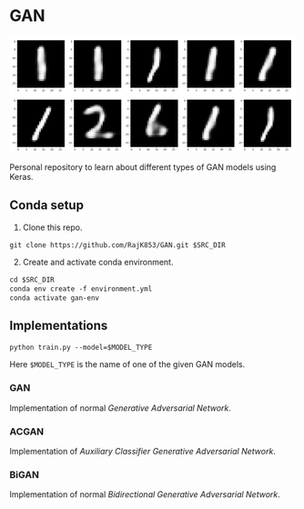 # GAN

<p align="center">
    <img src="https://github.com/RajK853/GAN/blob/main/assets/mnist_gan.gif" width="640"\>
</p>

Personal repository to learn about different types of GAN models using Keras.

## Conda setup
1. Clone this repo.
  ```shell
  git clone https://github.com/RajK853/GAN.git $SRC_DIR
  ```
2. Create and activate conda environment.
  ```shell
  cd $SRC_DIR  
  conda env create -f environment.yml    
  conda activate gan-env
  ```
## Implementations

```shell
python train.py --model=$MODEL_TYPE
```
Here `$MODEL_TYPE` is the name of one of the given GAN models.

### GAN
Implementation of normal *Generative Adversarial Network*.  

### ACGAN
Implementation of *Auxiliary Classifier Generative Adversarial Network*.  

### BiGAN
Implementation of normal *Bidirectional Generative Adversarial Network*.  

